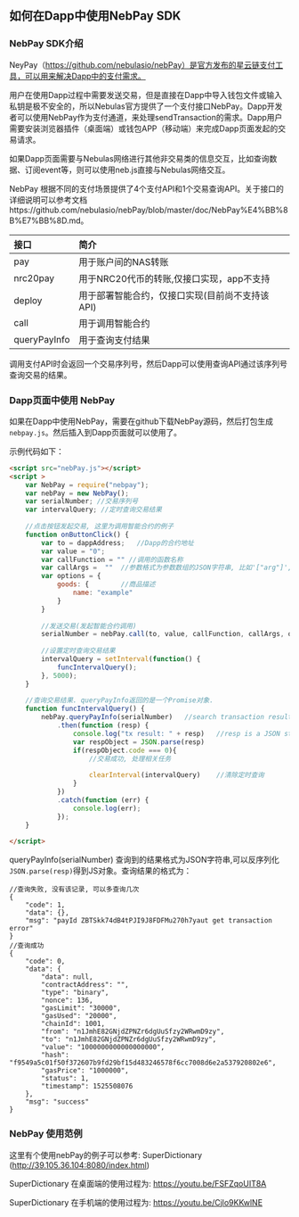 ## 如何在Dapp中使用NebPay SDK


### NebPay SDK介绍
NeyPay（https://github.com/nebulasio/nebPay）是官方发布的星云链支付工具，可以用来解决Dapp中的支付需求。

用户在使用Dapp过程中需要发送交易，但是直接在Dapp中导入钱包文件或输入私钥是极不安全的，所以Nebulas官方提供了一个支付接口NebPay。Dapp开发者可以使用NebPay作为支付通道，来处理sendTransaction的需求。Dapp用户需要安装浏览器插件（桌面端）或钱包APP（移动端）来完成Dapp页面发起的交易请求。

如果Dapp页面需要与Nebulas网络进行其他非交易类的信息交互，比如查询数据、订阅event等，则可以使用neb.js直接与Nebulas网络交互。

NebPay 根据不同的支付场景提供了4个支付API和1个交易查询API。关于接口的详细说明可以参考文档https://github.com/nebulasio/nebPay/blob/master/doc/NebPay%E4%BB%8B%E7%BB%8D.md。

接口 | 简介 
:--- | :---
pay | 用于账户间的NAS转账
nrc20pay|用于NRC20代币的转账,仅接口实现，app不支持
deploy|用于部署智能合约，仅接口实现(目前尚不支持该API)
call|用于调用智能合约
queryPayInfo|用于查询支付结果

调用支付API时会返回一个交易序列号，然后Dapp可以使用查询API通过该序列号查询交易的结果。

### Dapp页面中使用 NebPay
如果在Dapp中使用NebPay，需要在github下载NebPay源码，然后打包生成`nebpay.js`。然后插入到Dapp页面就可以使用了。

示例代码如下：
```html
<script src="nebPay.js"></script>
<script >
    var NebPay = require("nebpay");
    var nebPay = new NebPay();    
    var serialNumber; //交易序列号
    var intervalQuery; //定时查询交易结果
    
    //点击按钮发起交易, 这里为调用智能合约的例子
    function onButtonClick() {        
        var to = dappAddress;   //Dapp的合约地址
        var value = "0";
        var callFunction = "" //调用的函数名称
        var callArgs =  ""  //参数格式为参数数组的JSON字符串, 比如'["arg"]','["arg1","arg2]'        
        var options = {
            goods: {        //商品描述
                name: "example"
            }
        }
        
        //发送交易(发起智能合约调用)
        serialNumber = nebPay.call(to, value, callFunction, callArgs, options);
        
        //设置定时查询交易结果
        intervalQuery = setInterval(function() {
            funcIntervalQuery();
        }, 5000);
    }
    
    //查询交易结果. queryPayInfo返回的是一个Promise对象.
    function funcIntervalQuery() {   
        nebPay.queryPayInfo(serialNumber)   //search transaction result from server (result upload to server by app)
            .then(function (resp) {
                console.log("tx result: " + resp)   //resp is a JSON string
                var respObject = JSON.parse(resp)
                if(respObject.code === 0){
                    //交易成功, 处理相关任务
                    
                    clearInterval(intervalQuery)    //清除定时查询
                }
            })
            .catch(function (err) {
                console.log(err);
            });
    }
    
</script>
```

queryPayInfo(serialNumber) 查询到的结果格式为JSON字符串,可以反序列化`JSON.parse(resp)`得到JS对象。查询结果的格式为：
```
//查询失败, 没有该记录, 可以多查询几次
{
    "code": 1,
    "data": {},
    "msg": "payId ZBTSkk74dB4tPJI9J8FDFMu270h7yaut get transaction error"
}
//查询成功
{
    "code": 0,
    "data": {
        "data": null,
        "contractAddress": "",
        "type": "binary",
        "nonce": 136,
        "gasLimit": "30000",
        "gasUsed": "20000",
        "chainId": 1001,
        "from": "n1JmhE82GNjdZPNZr6dgUuSfzy2WRwmD9zy",
        "to": "n1JmhE82GNjdZPNZr6dgUuSfzy2WRwmD9zy",
        "value": "1000000000000000000",
        "hash": "f9549a5c01f50f372607b9fd29bf15d483246578f6cc7008d6e2a537920802e6",
        "gasPrice": "1000000",
        "status": 1,
        "timestamp": 1525508076
    },
    "msg": "success"
}
```

### NebPay 使用范例

这里有个使用nebPay的例子可以参考: SuperDictionary (http://39.105.36.104:8080/index.html)

SuperDictionary 在桌面端的使用过程为:
https://youtu.be/FSFZqoUIT8A

SuperDictionary 在手机端的使用过程为:
https://youtu.be/Cjlo9KKwlNE